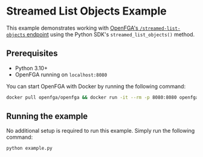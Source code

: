 # Streamed List Objects Example

This example demonstrates working with [OpenFGA's `/streamed-list-objects` endpoint](https://openfga.dev/api/service#/Relationship%20Queries/StreamedListObjects) using the Python SDK's `streamed_list_objects()` method.

## Prerequisites

- Python 3.10+
- OpenFGA running on `localhost:8080`

You can start OpenFGA with Docker by running the following command:

```bash
docker pull openfga/openfga && docker run -it --rm -p 8080:8080 openfga/openfga run
```

## Running the example

No additional setup is required to run this example. Simply run the following command:

```bash
python example.py
```
